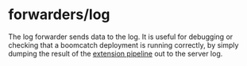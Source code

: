 # forwarders/log

The log forwarder
sends data to the log.
It is useful for debugging
or checking that
a boomcatch deployment
is running correctly,
by simply dumping
the result of the [extension pipeline][extensions]
out to the server log.

[extensions]: ../extensions.md


